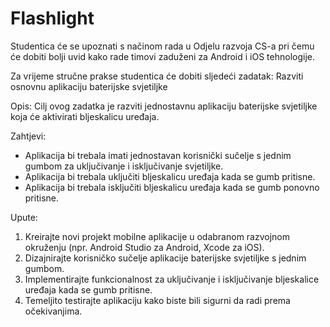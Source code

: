 # Flashlight

Studentica će se upoznati s načinom rada u Odjelu razvoja CS-a pri čemu će dobiti bolji uvid kako rade timovi zaduženi za Android i iOS tehnologije.

Za vrijeme stručne prakse studentica će dobiti sljedeći zadatak: Razviti osnovnu aplikaciju baterijske svjetiljke

Opis: Cilj ovog zadatka je razviti jednostavnu aplikaciju baterijske svjetiljke koja će aktivirati bljeskalicu uređaja.

Zahtjevi:
- Aplikacija bi trebala imati jednostavan korisnički sučelje s jednim gumbom za uključivanje i isključivanje svjetiljke.
- Aplikacija bi trebala uključiti bljeskalicu uređaja kada se gumb pritisne.
- Aplikacija bi trebala isključiti bljeskalicu uređaja kada se gumb ponovno pritisne.

Upute:
1. Kreirajte novi projekt mobilne aplikacije u odabranom razvojnom okruženju (npr. Android Studio za Android, Xcode za iOS).
2. Dizajnirajte korisničko sučelje aplikacije baterijske svjetiljke s jednim gumbom.
3. Implementirajte funkcionalnost za uključivanje i isključivanje bljeskalice uređaja kada se gumb pritisne.
4. Temeljito testirajte aplikaciju kako biste bili sigurni da radi prema očekivanjima.
